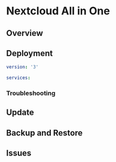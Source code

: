 # Nextcloud All in One

## Overview

## Deployment
``` yml
version: '3'

services: 
```

### Troubleshooting

## Update

## Backup and Restore

## Issues